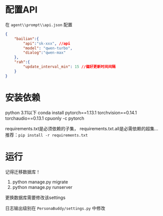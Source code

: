 # 配置API

在 `agent\\prompt\\api.json` 配置

```json
{
    "bailian":{
        "api":"sk-xxx", //api
        "model": "qwen-turbo", 
        "dialog":"qwen-max"
    },
    "rah":{
        "update_interval_min": 15 //偏好更新时间间隔
    }
}
```

# 安装依赖
python 3.11以下
conda install pytorch==1.13.1 torchvision==0.14.1 torchaudio==0.13.1 cpuonly -c pytorch

requirements.txt是必须依赖的子集， requirements.txt.all是必需依赖的超集...  推荐：`pip install -r requirements.txt`


# 运行

记得迁移数据库！

1. python manage.py migrate
2. python manage.py runserver

更换数据库需要修改该settings

日志输出级别在 `PersonaBuddy/settings.py` 中修改
